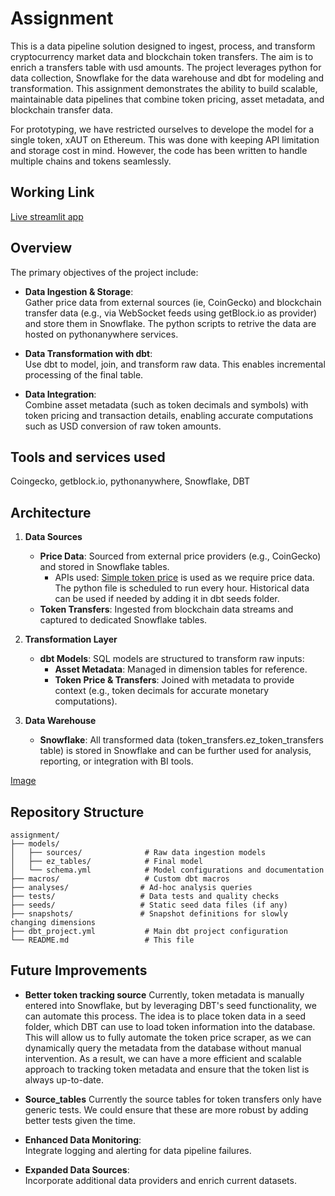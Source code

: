 # Assignment

This is a data pipeline solution designed to ingest, process, and transform cryptocurrency market data and blockchain token transfers. The aim is to enrich a transfers table with usd amounts. The project leverages python for data collection, Snowflake for the data warehouse and dbt for modeling and transformation. This assignment demonstrates the ability to build scalable, maintainable data pipelines that combine token pricing, asset metadata, and blockchain transfer data.

For prototyping, we have restricted ourselves to develope the model for a single token, xAUT on Ethereum. This was done with keeping API limitation and storage cost in mind. However, the code has been written to handle multiple chains and tokens seamlessly. 

## Working Link
[Live streamlit app](https://appallium-6v8rbqbunzk3vhv3obezrd.streamlit.app/)

## Overview

The primary objectives of the project include:

- **Data Ingestion & Storage**:  
  Gather price data from external sources (ie, CoinGecko) and blockchain transfer data (e.g., via WebSocket feeds using getBlock.io as provider) and store them in Snowflake. The python scripts to retrive the data are hosted on pythonanywhere services.

- **Data Transformation with dbt**:  
  Use dbt to model, join, and transform raw data. This enables incremental processing of the final table. 

- **Data Integration**:  
  Combine asset metadata (such as token decimals and symbols) with token pricing and transaction details, enabling accurate computations such as USD conversion of raw token amounts.

## Tools and services used
Coingecko, getblock.io, pythonanywhere, Snowflake, DBT


## Architecture

1. **Data Sources**  
   - **Price Data**: Sourced from external price providers (e.g., CoinGecko) and stored in Snowflake tables.
     - APIs used: [Simple token price](https://docs.coingecko.com/v3.0.1/reference/simple-token-price) is used as we require price data. The python file is scheduled to run every hour. Historical data can be used if needed by adding it in dbt seeds folder. 
   - **Token Transfers**: Ingested from blockchain data streams and captured to dedicated Snowflake tables.

2. **Transformation Layer**  
   - **dbt Models**: SQL models are structured to transform raw inputs:
     - **Asset Metadata**: Managed in dimension tables for reference.
     - **Token Price & Transfers**: Joined with metadata to provide context (e.g., token decimals for accurate monetary computations).

3. **Data Warehouse**  
   - **Snowflake**: All transformed data (token_transfers.ez_token_transfers table) is stored in Snowflake and can be further used for analysis, reporting, or integration with BI tools.

[Image](https://ibb.co/S4qcNwHT)

## Repository Structure

```
assignment/
├── models/
│   ├── sources/              # Raw data ingestion models             
│   ├── ez_tables/            # Final model
│   └── schema.yml            # Model configurations and documentation
├── macros/                   # Custom dbt macros
├── analyses/                # Ad-hoc analysis queries
├── tests/                   # Data tests and quality checks
├── seeds/                   # Static seed data files (if any)
├── snapshots/               # Snapshot definitions for slowly changing dimensions
├── dbt_project.yml           # Main dbt project configuration
└── README.md                 # This file
```


## Future Improvements
- **Better token tracking source**
 Currently, token metadata is manually entered into Snowflake, but by leveraging DBT's seed functionality, we can automate this process. The idea is to place token data in a seed folder, which DBT can use to load token information into the database. This will allow us to fully automate the token price scraper, as we can dynamically query the metadata from the database without manual intervention. As a result, we can have a more efficient and scalable approach to tracking token metadata and ensure that the token list is always up-to-date.

- **Source_tables**
  Currently the source tables for token transfers only have generic tests. We could ensure that these are more robust by adding better tests given the time. 

- **Enhanced Data Monitoring**:  
  Integrate logging and alerting for data pipeline failures.
  
- **Expanded Data Sources**:  
  Incorporate additional data providers and enrich current datasets.
